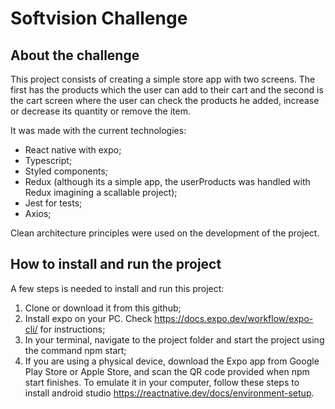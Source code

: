 # Softvision Challenge

## About the challenge

This project consists of creating a simple store app with two screens. The first has the products which the user can add to their cart and the second is the cart screen where the user can check the products he added, increase or decrease its quantity or remove the item.

It was made with the current technologies:

- React native with expo;
- Typescript;
- Styled components;
- Redux (although its a simple app, the userProducts was handled with Redux imagining a scallable project);
- Jest for tests;
- Axios;

Clean architecture principles were used on the development of the project.

## How to install and run the project

A few steps is needed to install and run this project:

1. Clone or download it from this github;
2. Install expo on your PC. Check https://docs.expo.dev/workflow/expo-cli/ for instructions;
3. In your terminal, navigate to the project folder and start the project using the command npm start;
4. If you are using a physical device, download the Expo app from Google Play Store or Apple Store, and scan the QR code provided when npm start finishes. To emulate it in your computer, follow these steps to install android studio https://reactnative.dev/docs/environment-setup.


